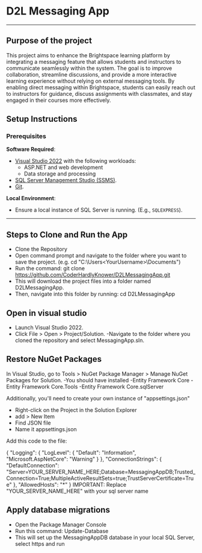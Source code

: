 # D2L Messaging App

---

## **Purpose of the project**

This project aims to enhance the Brightspace learning platform by integrating a messaging feature that allows students and instructors to communicate seamlessly within the system. The goal is to improve collaboration, streamline discussions, and provide a more interactive learning experience without relying on external messaging tools. By enabling direct messaging within Brightspace, students can easily reach out to instructors for guidance, discuss assignments with classmates, and stay engaged in their courses more effectively.

## **Setup Instructions**

### Prerequisites
 **Software Required**:
   - [Visual Studio 2022](https://visualstudio.microsoft.com/) with the following workloads:
     - ASP.NET and web development
     - Data storage and processing
   - [SQL Server Management Studio (SSMS)](https://learn.microsoft.com/en-us/sql/ssms/download-sql-server-management-studio-ssms).
   - [Git](https://git-scm.com/).

 **Local Environment**:
   - Ensure a local instance of SQL Server is running. (E.g., `SQLEXPRESS`).

---

## Steps to Clone and Run the App
- Clone the Repository
- Open command prompt and navigate to the folder where you want to save the project. 
(e.g. cd "C:\Users\<YourUsername>\Documents")
- Run the command: git clone https://github.com/CoderHardlyKnower/D2LMessagingApp.git
- This will download the project files into a folder named D2LMessagingApp. 
- Then, navigate into this folder by running:  cd D2LMessagingApp

## Open in visual studio
- Launch Visual Studio 2022.
- Click File > Open > Project/Solution.
-Navigate to the folder where you cloned the repository and select MessagingApp.sln.

## Restore NuGet Packages
In Visual Studio, go to Tools > NuGet Package Manager > Manage NuGet Packages for Solution.
-You should have installed
 -Entity Framework Core
 -Entity Framework Core.Tools
 -Entity Framework Core.sqlServer

Additionally, you'll need to create your own instance of "appsettings.json"
- Right-click on the Project in the Solution Explorer
- add > New Item
- Find JSON file
- Name it appsettings.json

Add this code to the file:

{
  "Logging": {
    "LogLevel": {
      "Default": "Information",
      "Microsoft.AspNetCore": "Warning"
    }
  },
  "ConnectionStrings": {
    "DefaultConnection": "Server=YOUR_SERVER_NAME_HERE;Database=MessagingAppDB;Trusted_Connection=True;MultipleActiveResultSets=true;TrustServerCertificate=True"
  },
  "AllowedHosts": "*"
}
IMPORTANT:
Replace "YOUR_SERVER_NAME_HERE" with your sql server name

## Apply database migrations
- Open the Package Manager Console 
- Run this command: Update-Database
- This will set up the MessagingAppDB database in your local SQL Server, select https and run
